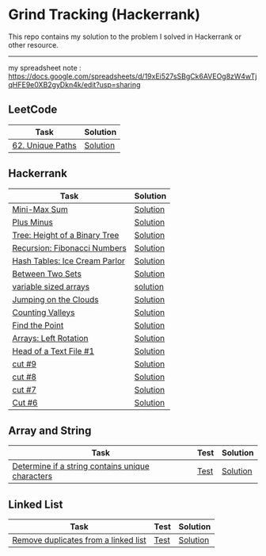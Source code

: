 # Grind Tracking (Hackerrank)

This repo contains my solution to the problem I solved in Hackerrank or other resource.

---
my spreadsheet note : https://docs.google.com/spreadsheets/d/19xEi527sSBgCk6AVEOg8zW4wTjqHFE9e0XB2gyDkn4k/edit?usp=sharing

## LeetCode
Task | Solution
-----|---------
[62. Unique Paths](https://leetcode.com/problems/unique-paths/)|[Solution](/C++/unique_paths.cpp)

## Hackerrank
Task | Solution
-----|---------
[Mini-Max Sum](https://www.hackerrank.com/challenges/one-week-preparation-kit-mini-max-sum/problem?h_l=interview&playlist_slugs%5B%5D=preparation-kits&playlist_slugs%5B%5D=one-week-preparation-kit&playlist_slugs%5B%5D=one-week-day-one)|[Solution](/Ruby/mini_max_sum.rb)
[Plus Minus](https://www.hackerrank.com/challenges/one-week-preparation-kit-plus-minus/problem?h_l=interview&playlist_slugs%5B%5D=preparation-kits&playlist_slugs%5B%5D=one-week-preparation-kit&playlist_slugs%5B%5D=one-week-day-one)|[Solution](/Ruby/plus_minus.rb)
[Tree: Height of a Binary Tree](https://www.hackerrank.com/challenges/tree-height-of-a-binary-tree/problem?h_l=interview&playlist_slugs%5B%5D=interview-preparation-kit&playlist_slugs%5B%5D=trees)|[Solution](/Java/height_of_binary_tree.java)
[Recursion: Fibonacci Numbers](https://www.hackerrank.com/challenges/ctci-fibonacci-numbers/problem?h_l=interview&playlist_slugs%5B%5D=interview-preparation-kit&playlist_slugs%5B%5D=recursion-backtracking)|[Solution](/Ruby/fibonacci.rb)
[Hash Tables: Ice Cream Parlor](https://www.hackerrank.com/challenges/ctci-ice-cream-parlor)|[Solution](/interview-preparation-kit/ice_cream_parlor.cpp)
[Between Two Sets](https://www.hackerrank.com/challenges/between-two-sets/problem)|[Solution](/ADS/between_two_set.cpp)
[variable sized arrays](https://www.hackerrank.com/challenges/variable-sized-arrays/problem)|[solution](/C++/variable_sized_arrays.cpp)
[Jumping on the Clouds](https://www.hackerrank.com/challenges/jumping-on-the-clouds)|[Solution](/C++/jumping_on_the_clouds.cpp)
[Counting Valleys](https://www.hackerrank.com/challenges/counting-valleys)|[Solution](/C++/counting_valleys.cpp)
[Find the Point](https://www.hackerrank.com/challenges/find-point?h_r=profile)|[Solution](/C++/find_the_point.cpp)
[Arrays: Left Rotation](https://www.hackerrank.com/challenges/ctci-array-left-rotation/problem)|[Solution](/Ruby/left_rotation.rb)
[Head of a Text File #1](https://www.hackerrank.com/challenges/text-processing-head-1/problem)|[Solution](/Linux-Shell/head1.sh)
[cut #9](https://www.hackerrank.com/challenges/text-processing-cut-9/problem)|[Solution](/Linux-Shell/cut9.sh)
[cut #8](https://www.hackerrank.com/challenges/text-processing-cut-8/problem)|[Solution](/Linux-Shell/cut8.sh)
[cut #7](https://www.hackerrank.com/challenges/text-processing-cut-7/problem)|[Solution](/Linux-Shell/cut7.sh)
[Cut #6](https://www.hackerrank.com/challenges/text-processing-cut-6/problem)|[Solution](/Linux-Shell/cut6.sh)

## Array and String
Task | Test | Solution
-----|------|---------
[Determine if a string contains unique characters](http://nbviewer.ipython.org/github/donnemartin/interactive-coding-challenges/blob/master/arrays_strings/unique_chars/unique_chars_challenge.ipynb)|[Test](/src/com/problem/solving/arrays/string/ChallengeOneTest.java)|[Solution](/src/com/problem/solving/arrays/string/ChallengeOne.java)

## Linked List
Task | Test | Solution
-----|------|---------
[Remove duplicates from a linked list](http://nbviewer.ipython.org/github/donnemartin/interactive-coding-challenges/blob/master/linked_lists/remove_duplicates/remove_duplicates_challenge.ipynb)|[Test](/src/com/problem/solving/linkedList/removeDuplicate/SolutionTest.java)|[Solution](/src/com/problem/solving/linkedList/removeDuplicate/Solution.java)
